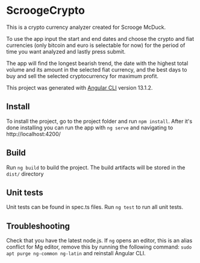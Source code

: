 # ScroogeCrypto
This is a crypto currency analyzer created for Scrooge McDuck.

To use the app input the start and end dates and choose the crypto and fiat currencies (only bitcoin and euro is selectable for now) for the period of time you want analyzed and lastly press submit.

The app will find the longest bearish trend, the date with the highest total volume and its amount in the selected fiat currency, and the best days to buy and sell the selected cryptocurrency for maximum profit.

This project was generated with [Angular CLI](https://github.com/angular/angular-cli) version 13.1.2.

## Install

To install the project, go to the project folder and run `npm install`.
After it's done installing you can run the app with `ng serve` and navigating to http://localhost:4200/

## Build

Run `ng build` to build the project. The build artifacts will be stored in the `dist/` directory

## Unit tests

Unit tests can be found in spec.ts files. Run `ng test` to run all unit tests.

## Troubleshooting

Check that you have the latest node.js. If `ng` opens an editor, this is an alias conflict for Mg editor, remove this by running the following command: `sudo apt purge ng-common ng-latin` and reinstall Angular CLI.
